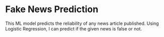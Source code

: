 # Fake News Prediction
 This ML model predicts the reliability of any news article published. Using Logistic Regression,  I can predict if the given news is false or not.

